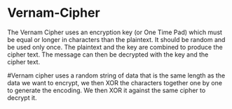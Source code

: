 # Vernam-Cipher
The Vernam Cipher uses an encryption key (or One Time Pad) which must be equal or longer in characters than the plaintext. It should be random and be used only once. The plaintext and the key are combined to produce the cipher text. The message can then be decrypted with the key and the cipher text.

#Vernam cipher uses a random string of data that is the same length as the data we want to encrypt, we then XOR the characters together one by one to generate the encoding. We then XOR it against the same cipher to decrypt it.

